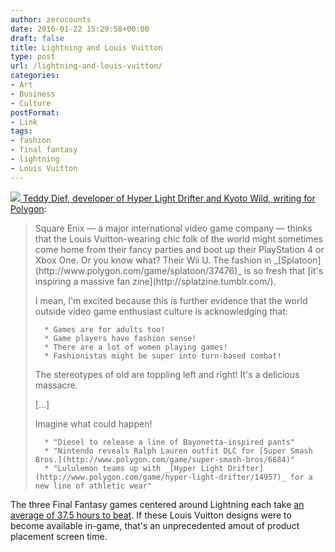 ```yaml
---
author: zerocounts
date: 2016-01-22 15:29:58+00:00
draft: false
title: Lightning and Louis Vuitton
type: post
url: /lightning-and-louis-vuitton/
categories:
- Art
- Business
- Culture
postFormat:
- Link
tags:
- fashion
- final fantasy
- lightning
- Louis Vuitton
---
```


[![](https://www.zerocounts.net/wp-content/uploads/2016/01/img_1231.jpeg)
](https://www.zerocounts.net/wp-content/uploads/2016/01/img_1231.jpeg)
[Teddy Dief, developer of Hyper Light Drifter and Kyoto Wild, writing for Polygon](http://www.polygon.com/2016/1/22/10806962/fashion-video-games-final-fantasy-13-lightning):


<blockquote>Square Enix — a major international video game company — thinks that the Louis Vuitton-wearing chic folk of the world might sometimes come home from their fancy parties and boot up their PlayStation 4 or Xbox One. Or you know what? Their Wii U. The fashion in _[Splatoon](http://www.polygon.com/game/splatoon/37476)_ is so fresh that [it's inspiring a massive fan zine](http://splatzine.tumblr.com/).

I mean, I'm excited because this is further evidence that the world outside video game enthusiast culture is acknowledging that:

> 
> 
	  * Games are for adults too!
	  * Game players have fashion sense!
	  * There are a lot of women playing games!
	  * Fashionistas might be super into turn-based combat!

The stereotypes of old are toppling left and right! It's a delicious massacre.

[…]

Imagine what could happen!

	  * "Diesel to release a line of Bayonetta-inspired pants"
	  * "Nintendo reveals Ralph Lauren outfit DLC for [Super Smash Bros.](http://www.polygon.com/game/super-smash-bros/6684)"
	  * "Lululemon teams up with _[Hyper Light Drifter](http://www.polygon.com/game/hyper-light-drifter/14957)_ for a new line of athletic wear"

</blockquote>


The three Final Fantasy games centered around Lightning each take [an average of 37.5 hours to beat](http://howlongtobeat.com/game.php?id=3532). If these Louis Vuitton designs were to become available in-game, that's an unprecedented amout of product placement screen time.
